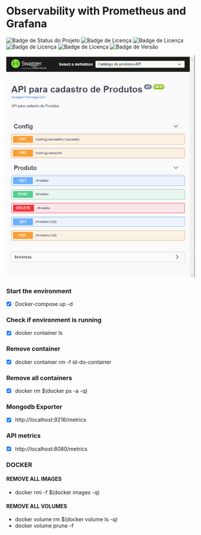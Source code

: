 # Observability with Prometheus and Grafana

![Badge de Status do Projeto](https://img.shields.io/badge/status-training-blue.svg?style=flat-square)
![Badge de Licença](https://img.shields.io/badge/Swagger-X.X.X-blue.svg?style=flat-square&logo=swagger)
![Badge de Licença](https://img.shields.io/badge/Prometheus-X.X.X-blue.svg?style=flat-square&logo=prometheus)
![Badge de Licença](https://img.shields.io/badge/Grafana-X.X.X-blue.svg?style=flat-square&logo=grafana)
![Badge de Licença](https://img.shields.io/badge/Docker-X.X.X-blue.svg?style=flat-square&logo=docker)
![Badge de Versão](https://img.shields.io/badge/app-v_1.0.0-green.svg?style=flat-square&logo=app)

![](imgs/Screenshot_2.png)

### Start the environment
- [x] Docker-compose up -d

### Check if environment is running
- [x] docker container ls

### Remove container
- [x] docker container rm -f id-do-container

### Remove all containers
- [x] docker rm $(docker ps -a -q)

### Mongodb Exporter
- [x] http://localhost:9216/metrics

### API metrics
- [x] http://localhost:8080/metrics


### DOCKER
#### REMOVE ALL IMAGES
- docker rmi -f $(docker images -q)

#### REMOVE ALL VOLUMES
- docker volume rm $(docker volume ls -q)
- docker volume prune -f

